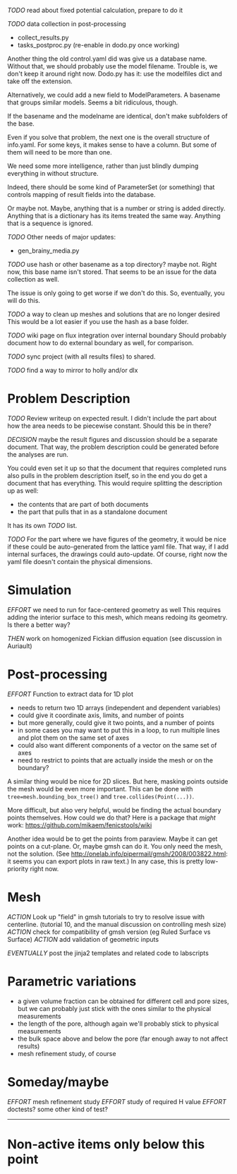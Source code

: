 
_TODO_ read about fixed potential calculation, prepare to do it

_TODO_ data collection in post-processing
- collect_results.py
- tasks_postproc.py (re-enable in dodo.py once working)

Another thing the old control.yaml did was give us a database name.
Without that, we should probably use the model filename.
Trouble is, we don't keep it around right now.
Dodo.py has it: use the modelfiles dict and take off the extension.

Alternatively, we could add a new field to ModelParameters.
A basename that groups similar models.
Seems a bit ridiculous, though.

If the basename and the modelname are identical, don't make subfolders of the base.

Even if you solve that problem,
the next one is the overall structure of info.yaml.
For some keys, it makes sense to have a column.
But some of them will need to be more than one.

We need some more intelligence,
rather than just blindly dumping everything in without structure.

Indeed, there should be some kind of ParameterSet (or something)
that controls mapping of result fields into the database.

Or maybe not. Maybe, anything that is a number or string is added directly.
Anything that is a dictionary has its items treated the same way.
Anything that is a sequence is ignored.

_TODO_ Other needs of major updates:
- gen_brainy_media.py

_TODO_ use hash or other basename as a top directory?  maybe not.
Right now, this base name isn't stored.
That seems to be an issue for the data collection as well.

The issue is only going to get worse if we don't do this.
So, eventually, you will do this.

_TODO_ a way to clean up meshes and solutions that are no longer desired
This would be a lot easier if you use the hash as a base folder.

_TODO_ wiki page on flux integration over internal boundary
Should probably document how to do external boundary as well, for comparison.

_TODO_ sync project (with all results files) to shared.

_TODO_ find a way to mirror to holly and/or dlx

# Problem Description

_TODO_ Review writeup on expected result.
I didn't include the part about how the area needs to be piecewise constant.
Should this be in there?

_DECISION_ maybe the result figures and discussion should be a separate document.
That way, the problem description could be generated before the analyses are run.

You could even set it up so that the document that requires completed runs
also pulls in the problem description itself,
so in the end you do get a document that has everything.
This would require splitting the description up as well:
- the contents that are part of both documents
- the part that pulls that in as a standalone document

It has its own _TODO_ list.

_TODO_ For the part where we have figures of the geometry,
it would be nice if these could be auto-generated from the lattice yaml file.
That way, if I add internal surfaces, the drawings could auto-update.
Of course, right now the yaml file doesn't contain the physical dimensions.

# Simulation
_EFFORT_ we need to run for face-centered geometry as well
This requires adding the interior surface to this mesh,
which means redoing its geometry.
Is there a better way?

_THEN_ work on homogenized Fickian diffusion equation (see discussion in Auriault)

# Post-processing
_EFFORT_ Function to extract data for 1D plot
- needs to return two 1D arrays (independent and dependent variables)
- could give it coordinate axis, limits, and number of points
- but more generally, could give it two points, and a number of points
- in some cases you may want to put this in a loop, to run multiple lines and plot them on the same set of axes
- could also want different components of a vector on the same set of axes
- need to restrict to points that are actually inside the mesh or on the boundary?

A similar thing would be nice for 2D slices.
But here, masking points outside the mesh would be even more important.
This can be done with `tree=mesh.bounding_box_tree()` and `tree.collides(Point(...))`.

More difficult, but also very helpful, would be finding the actual boundary points themselves.
How could we do that?
Here is a package that *might* work:
https://github.com/mikaem/fenicstools/wiki

Another idea would be to get the points from paraview.
Maybe it can get points on a cut-plane.
Or, maybe gmsh can do it. You only need the mesh, not the solution.
(See http://onelab.info/pipermail/gmsh/2008/003822.html:
it seems you can export plots in raw text.)
In any case, this is pretty low-priority right now.

# Mesh
_ACTION_ Look up "field" in gmsh tutorials to try to resolve issue with centerline. (tutorial 10, and the manual discussion on controlling mesh size)
_ACTION_ check for compatibility of gmsh version (eg Ruled Surface vs Surface)
_ACTION_ add validation of geometric inputs

_EVENTUALLY_ post the jinja2 templates and related code to labscripts

# Parametric variations
- a given volume fraction can be obtained for different cell and pore sizes, but we can probably just stick with the ones similar to the physical measurements
- the length of the pore, although again we'll probably stick to physical measurements
- the bulk space above and below the pore (far enough away to not affect results)
- mesh refinement study, of course

# Someday/maybe

_EFFORT_ mesh refinement study
_EFFORT_ study of required H value
_EFFORT_ doctests? some other kind of test?

--------------------------------------------------------------------------------
# Non-active items only below this point

